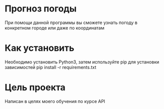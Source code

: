 # Прогноз погоды

При помощи данной программы вы сможете узнать погоду в конкретном городе или даже по координатам

# Как установить
Необходимо установить Python3, затем используйте pip для установки зависимостей
pip install -r requirements.txt

# Цель проекта
Написан в целях моего обучения по курсе API
